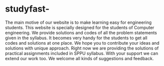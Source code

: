 # studyfast-

The main motive of our website is to make learning easy for engineering students. This website is specially designed for the students of Computer engineering. We provide solutions and codes of all the problem statements given in the syllabus. It becomes very handy for the students to get all codes and solutions at one place. We hope you to contribute your ideas and solutions with unique approach. Right now we are providing the solutions of practical assignments included in SPPU syllabus. With your support we can extend our work too. We welcome all kinds of suggestions and feedback.
